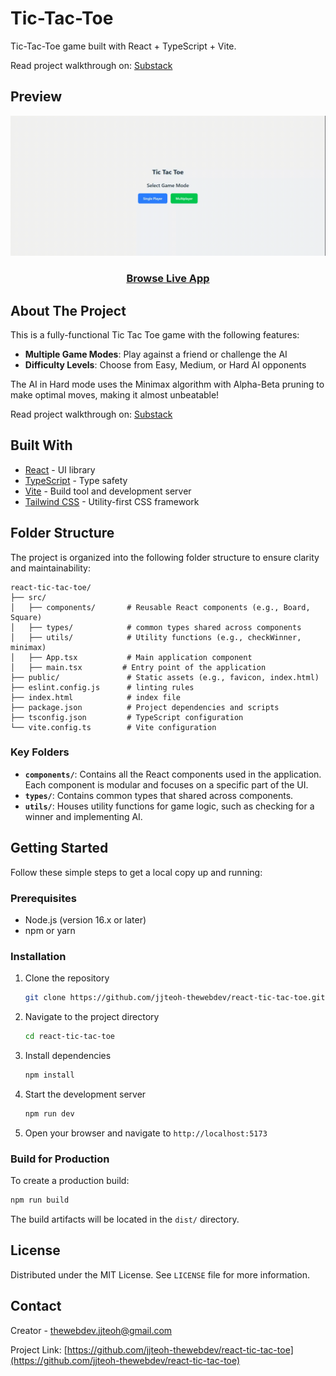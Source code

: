 # Tic-Tac-Toe

Tic-Tac-Toe game built with React + TypeScript + Vite.

Read project walkthrough on: [Substack](https://itsjjteoh.substack.com/p/building-a-tic-tac-toe-game-with)

## Preview

![Tic Tac Toe Gameplay](tic-tac-toe.gif)

<div align="center">

### [Browse Live App](https://react-tic-tac-toe-gamma-rosy.vercel.app/)

</div>


## About The Project

This is a fully-functional Tic Tac Toe game with the following features:

- **Multiple Game Modes**: Play against a friend or challenge the AI
- **Difficulty Levels**: Choose from Easy, Medium, or Hard AI opponents


The AI in Hard mode uses the Minimax algorithm with Alpha-Beta pruning to make optimal moves, making it almost unbeatable!

Read project walkthrough on: [Substack](https://itsjjteoh.substack.com/p/building-a-tic-tac-toe-game-with)

## Built With

- [React](https://reactjs.org/) - UI library
- [TypeScript](https://www.typescriptlang.org/) - Type safety
- [Vite](https://vitejs.dev/) - Build tool and development server
- [Tailwind CSS](https://tailwindcss.com/) - Utility-first CSS framework

## Folder Structure

The project is organized into the following folder structure to ensure clarity and maintainability:

```
react-tic-tac-toe/
├── src/
│   ├── components/       # Reusable React components (e.g., Board, Square)
│   ├── types/            # common types shared across components
│   ├── utils/            # Utility functions (e.g., checkWinner, minimax)
│   ├── App.tsx           # Main application component
│   ├── main.tsx         # Entry point of the application
├── public/               # Static assets (e.g., favicon, index.html)
├── eslint.config.js      # linting rules
├── index.html            # index file
├── package.json          # Project dependencies and scripts
├── tsconfig.json         # TypeScript configuration
└── vite.config.ts        # Vite configuration
```

### Key Folders

- **`components/`**: Contains all the React components used in the application. Each component is modular and focuses on a specific part of the UI.
- **`types/`**: Contains common types that shared across components.
- **`utils/`**: Houses utility functions for game logic, such as checking for a winner and implementing AI.

## Getting Started

Follow these simple steps to get a local copy up and running:

### Prerequisites

- Node.js (version 16.x or later)
- npm or yarn

### Installation

1. Clone the repository
   ```sh
   git clone https://github.com/jjteoh-thewebdev/react-tic-tac-toe.git
   ```

2. Navigate to the project directory
   ```sh
   cd react-tic-tac-toe
   ```

3. Install dependencies
   ```sh
   npm install
   ```

4. Start the development server
   ```sh
   npm run dev
   ```

5. Open your browser and navigate to `http://localhost:5173`

### Build for Production

To create a production build:

```sh
npm run build
```

The build artifacts will be located in the `dist/` directory.

## License

Distributed under the MIT License. See `LICENSE` file for more information.

## Contact

Creator - [thewebdev.jjteoh@gmail.com](mailto:thewebdev.jjteoh@gmail.com)

Project Link: [https://github.com/jjteoh-thewebdev/react-tic-tac-toe](https://github.com/jjteoh-thewebdev/react-tic-tac-toe)

